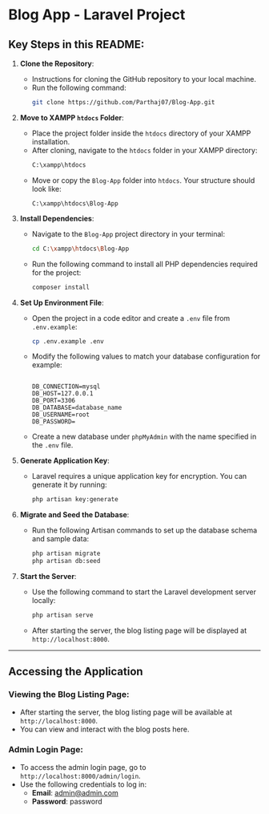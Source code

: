 # Blog App - Laravel Project

## Key Steps in this README:

1. **Clone the Repository**:
   - Instructions for cloning the GitHub repository to your local machine.
   - Run the following command:
     ```bash
     git clone https://github.com/Parthaj07/Blog-App.git
     ```

2. **Move to XAMPP `htdocs` Folder**:
   - Place the project folder inside the `htdocs` directory of your XAMPP installation.
   - After cloning, navigate to the `htdocs` folder in your XAMPP directory:
     ```bash
     C:\xampp\htdocs
     ```
   - Move or copy the `Blog-App` folder into `htdocs`. Your structure should look like:
     ```
     C:\xampp\htdocs\Blog-App
     ```

3. **Install Dependencies**:
   - Navigate to the `Blog-App` project directory in your terminal:
     ```bash
     cd C:\xampp\htdocs\Blog-App
     ```
   - Run the following command to install all PHP dependencies required for the project:
     ```bash
     composer install
     ```

4. **Set Up Environment File**:
   - Open the project in a code editor and create a `.env` file from `.env.example`:
     ```bash
     cp .env.example .env
     ```
   - Modify the following values to match your database configuration for example:
     ```
     
     DB_CONNECTION=mysql
     DB_HOST=127.0.0.1
     DB_PORT=3306
     DB_DATABASE=database_name
     DB_USERNAME=root
     DB_PASSWORD=
     ```
   - Create a new database under `phpMyAdmin` with the name specified in the `.env` file.

5. **Generate Application Key**:
   - Laravel requires a unique application key for encryption. You can generate it by running:
     ```bash
     php artisan key:generate
     ```

6. **Migrate and Seed the Database**:
   - Run the following Artisan commands to set up the database schema and sample data:
     ```bash
     php artisan migrate
     php artisan db:seed
     ```

7. **Start the Server**:
   - Use the following command to start the Laravel development server locally:
     ```bash
     php artisan serve
     ```
   - After starting the server, the blog listing page will be displayed at `http://localhost:8000`.

---

## Accessing the Application

### Viewing the Blog Listing Page:
  - After starting the server, the blog listing page will be available at `http://localhost:8000`.
  - You can view and interact with the blog posts here.

### Admin Login Page:
  - To access the admin login page, go to `http://localhost:8000/admin/login`.
  - Use the following credentials to log in:
    - **Email**: admin@admin.com
    - **Password**: password


